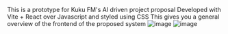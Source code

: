 This is a prototype for Kuku FM's AI driven project proposal
Developed with Vite + React over Javascript and styled using CSS
This gives you a general overview of the frontend of the proposed system
![image](https://github.com/user-attachments/assets/f407a677-c458-46e3-871b-2596bb4decad)
![image](https://github.com/user-attachments/assets/0aa62605-d3f3-4339-9134-eeedd3b0dcc2)
